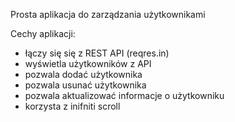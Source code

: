 Prosta aplikacja do zarządzania użytkownikami



Cechy aplikacji: 
* łączy się się z REST API (reqres.in)
* wyświetla użytkowników z API
* pozwala dodać użytkownika
* pozwala usunać użytkownika
* pozwala aktualizować informacje o użytkowniku
* korzysta z inifniti scroll

